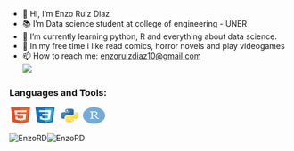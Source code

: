 - 👋 Hi, I’m Enzo Ruiz Diaz
- 📚 I’m Data science student at college of engineering - UNER
- 🌱 I’m currently learning python, R and everything about data science.
- 🧉 In my free time i like read comics, horror novels and play videogames
- 📫 How to reach me: enzoruizdiaz10@gmail.com <br>
  <a href="https://www.linkedin.com/in/enzo-ruiz-diaz" target="_blank"><img src="https://img.shields.io/badge/-LinkedIn-%230077B5?style=for-the-badge&logo=linkedin&logoColor=white" target="_blank"></a>
 <h3 align="left">Languages and Tools:</h3>
<div style="display: inline_block">
  <img align="center" alt="Rafa-HTML" height="30" width="40" src="https://raw.githubusercontent.com/devicons/devicon/master/icons/html5/html5-original.svg">
  <img align="center" alt="Rafa-CSS" height="30" width="40" src="https://raw.githubusercontent.com/devicons/devicon/master/icons/css3/css3-original.svg">
  <img align="center" alt="Rafa-Python" height="30" width="40" src="https://raw.githubusercontent.com/devicons/devicon/master/icons/python/python-original.svg"> 
  <img align="center" alt="Rafa-Python" height="30" width="40" src="https://raw.githubusercontent.com/devicons/devicon/master/icons/rstudio/rstudio-original.svg"> 
  

  
</div>
<br>
<img align="left" src="https://github-readme-stats.vercel.app/api?username=EnzoRD&show_icons=true&locale=en&count_private=true&theme=dracula" alt="EnzoRD" />
<img align="left" src="https://github-readme-stats.vercel.app/api/top-langs?username=EnzoRD&theme=dracula&layout=compact" alt="EnzoRD" />

